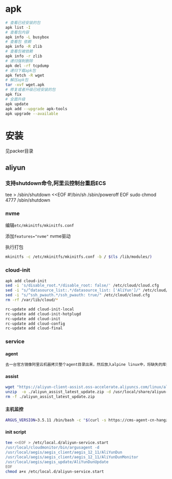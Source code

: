 # apk
```bash
# 查看已经安装的包
apk list -I
# 查看包内容
apk info -L busybox
# 查看包 依赖
apk info -R zlib
# 查看包被依赖
apk info -r zlib
# 递归强制删除
apk del -rf tcpdump
# 递归下载apk包
apk fetch -R wget
# 解压apk包
tar -xvf wget.apk
# 修复或者升级已经安装的包
apk fix
# 全面升级
apk update
apk add --upgrade apk-tools
apk upgrade --available
```


# 安装
见packer目录

## aliyun
### 支持shutdown命令,阿里云控制台重启ECS
tee > /sbin/shutdown <<EOF
#!/bin/sh
/sbin/poweroff
EOF
sudo chmod 4777 /sbin/shutdown

### nvme
编辑`etc/mkinitfs/mkinitfs.conf`

添加`features="nvme"` nvme驱动

执行打包
```bash
mkinitfs -c /etc/mkinitfs/mkinitfs.conf -b / $(ls /lib/modules/)
```

### cloud-init
```bash
apk add cloud-init
sed -i 's/disable_root.*/disable_root: false/' /etc/cloud/cloud.cfg
sed -i "s/^datasource_list:.*/datasource_list: ['AliYun']/" /etc/cloud/cloud.cfg
sed -i "s/^ssh_pwauth.*/ssh_pwauth: true/" /etc/cloud/cloud.cfg
rm -rf /var/lib/cloud/*

rc-update add cloud-init-local
rc-update add cloud-init-hotplugd
rc-update add cloud-init
rc-update add cloud-config
rc-update add cloud-final
```

### service
#### agent
```bash
去一台官方镜像阿里云机器拷贝整个agent目录出来，然后放入alpine linux中，将缺失的库拷贝到glibc混合层中
```
#### assist
```bash
wget "https://aliyun-client-assist.oss-accelerate.aliyuncs.com/linux/aliyun_assist_latest_update.zip"
unzip  -o ./aliyun_assist_latest_update.zip -d /usr/local/share/aliyun-assist/
rm -f ./aliyun_assist_latest_update.zip
```
#### 主机监控
```bash
ARGUS_VERSION=3.5.11 /bin/bash -c "$(curl -s https://cms-agent-cn-hangzhou.oss-cn-hangzhou-internal.aliyuncs.com/Argus/agent_install-1.10.sh)"
```
#### init script
```bash
tee <<EOF > /etc/local.d/aliyun-service.start
/usr/local/cloudmonitor/bin/argusagent -d
/usr/local/aegis/aegis_client/aegis_12_11/AliYunDun
/usr/local/aegis/aegis_client/aegis_12_11/AliYunDunMonitor
/usr/local/aegis/aegis_update/AliYunDunUpdate
EOF
chmod a+x /etc/local.d/aliyun-service.start
```
